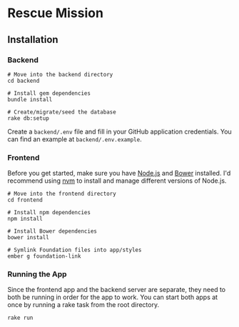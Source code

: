 # Rescue Mission

## Installation

### Backend

```no-highlight
# Move into the backend directory
cd backend

# Install gem dependencies
bundle install

# Create/migrate/seed the database
rake db:setup
```

Create a `backend/.env` file and fill in your GitHub application credentials. You can find an example at `backend/.env.example`.

### Frontend

Before you get started, make sure you have [Node.js](node) and [Bower](bower)
installed. I'd recommend using [nvm](nvm) to install and manage different
versions of Node.js.

```no-highlight
# Move into the frontend directory
cd frontend

# Install npm dependencies
npm install

# Install Bower dependencies
bower install

# Symlink Foundation files into app/styles
ember g foundation-link
```

### Running the App

Since the frontend app and the backend server are separate, they need to both be
running in order for the app to work. You can start both apps at once by running
a rake task from the root directory.

```no-highlight
rake run
```

[bower]: http://bower.io/
[node]: http://nodejs.org/
[nvm]: https://github.com/creationix/nvm
